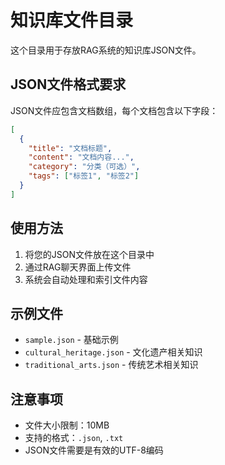 # 知识库文件目录

这个目录用于存放RAG系统的知识库JSON文件。

## JSON文件格式要求

JSON文件应包含文档数组，每个文档包含以下字段：

```json
[
  {
    "title": "文档标题",
    "content": "文档内容...",
    "category": "分类（可选）",
    "tags": ["标签1", "标签2"]
  }
]
```

## 使用方法

1. 将您的JSON文件放在这个目录中
2. 通过RAG聊天界面上传文件
3. 系统会自动处理和索引文件内容

## 示例文件

- `sample.json` - 基础示例
- `cultural_heritage.json` - 文化遗产相关知识
- `traditional_arts.json` - 传统艺术相关知识

## 注意事项

- 文件大小限制：10MB
- 支持的格式：`.json`, `.txt`
- JSON文件需要是有效的UTF-8编码 